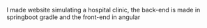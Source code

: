 I made website simulating a hospital clinic, the back-end is made in springboot gradle and the front-end in angular
